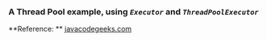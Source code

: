 ### A Thread Pool example, using _`Executor`_ and _`ThreadPoolExecutor`_

**Reference: ** [javacodegeeks.com](https://www.javacodegeeks.com/2013/01/java-thread-pool-example-using-executors-and-threadpoolexecutor.html)